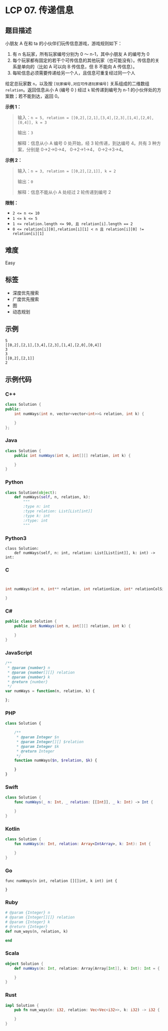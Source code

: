 # LCP 07. 传递信息

## 题目描述

<p>小朋友 A 在和 ta 的小伙伴们玩传信息游戏，游戏规则如下：</p>

<ol>
	<li>有 n 名玩家，所有玩家编号分别为 0 ～ n-1，其中小朋友 A 的编号为 0</li>
	<li>每个玩家都有固定的若干个可传信息的其他玩家（也可能没有）。传信息的关系是单向的（比如 A 可以向 B 传信息，但 B 不能向 A 传信息）。</li>
	<li>每轮信息必须需要传递给另一个人，且信息可重复经过同一个人</li>
</ol>

<p>给定总玩家数 <code>n</code>，以及按 <code>[玩家编号,对应可传递玩家编号]</code> 关系组成的二维数组 <code>relation</code>。返回信息从小 A (编号 0 ) 经过 <code>k</code> 轮传递到编号为 n-1 的小伙伴处的方案数；若不能到达，返回 0。</p>

<p><strong>示例 1：</strong></p>

<blockquote>
<p>输入：<code>n = 5, relation = [[0,2],[2,1],[3,4],[2,3],[1,4],[2,0],[0,4]], k = 3</code></p>

<p>输出：<code>3</code></p>

<p>解释：信息从小 A 编号 0 处开始，经 3 轮传递，到达编号 4。共有 3 种方案，分别是 0-&gt;2-&gt;0-&gt;4， 0-&gt;2-&gt;1-&gt;4， 0-&gt;2-&gt;3-&gt;4。</p>
</blockquote>

<p><strong>示例 2：</strong></p>

<blockquote>
<p>输入：<code>n = 3, relation = [[0,2],[2,1]], k = 2</code></p>

<p>输出：<code>0</code></p>

<p>解释：信息不能从小 A 处经过 2 轮传递到编号 2</p>
</blockquote>

<p><strong>限制：</strong></p>

<ul>
	<li><code>2 &lt;= n &lt;= 10</code></li>
	<li><code>1 &lt;= k &lt;= 5</code></li>
	<li><code>1 &lt;= relation.length &lt;= 90, 且 relation[i].length == 2</code></li>
	<li><code>0 &lt;= relation[i][0],relation[i][1] &lt; n 且 relation[i][0] != relation[i][1]</code></li>
</ul>


## 难度

Easy

## 标签

- 深度优先搜索
- 广度优先搜索
- 图
- 动态规划

## 示例

```
5
[[0,2],[2,1],[3,4],[2,3],[1,4],[2,0],[0,4]]
3
3
[[0,2],[2,1]]
2
```

## 示例代码

### C++

```cpp
class Solution {
public:
    int numWays(int n, vector<vector<int>>& relation, int k) {

    }
};
```

### Java

```java
class Solution {
    public int numWays(int n, int[][] relation, int k) {

    }
}
```

### Python

```python
class Solution(object):
    def numWays(self, n, relation, k):
        """
        :type n: int
        :type relation: List[List[int]]
        :type k: int
        :rtype: int
        """
```

### Python3

```python3
class Solution:
    def numWays(self, n: int, relation: List[List[int]], k: int) -> int:
```

### C

```c


int numWays(int n, int** relation, int relationSize, int* relationColSize, int k){

}

```

### C#

```csharp
public class Solution {
    public int NumWays(int n, int[][] relation, int k) {

    }
}
```

### JavaScript

```javascript
/**
 * @param {number} n
 * @param {number[][]} relation
 * @param {number} k
 * @return {number}
 */
var numWays = function(n, relation, k) {

};
```

### PHP

```php
class Solution {

    /**
     * @param Integer $n
     * @param Integer[][] $relation
     * @param Integer $k
     * @return Integer
     */
    function numWays($n, $relation, $k) {

    }
}
```

### Swift

```swift
class Solution {
    func numWays(_ n: Int, _ relation: [[Int]], _ k: Int) -> Int {

    }
}
```

### Kotlin

```kotlin
class Solution {
    fun numWays(n: Int, relation: Array<IntArray>, k: Int): Int {

    }
}
```

### Go

```golang
func numWays(n int, relation [][]int, k int) int {

}
```

### Ruby

```ruby
# @param {Integer} n
# @param {Integer[][]} relation
# @param {Integer} k
# @return {Integer}
def num_ways(n, relation, k)

end
```

### Scala

```scala
object Solution {
    def numWays(n: Int, relation: Array[Array[Int]], k: Int): Int = {

    }
}
```

### Rust

```rust
impl Solution {
    pub fn num_ways(n: i32, relation: Vec<Vec<i32>>, k: i32) -> i32 {

    }
}
```

